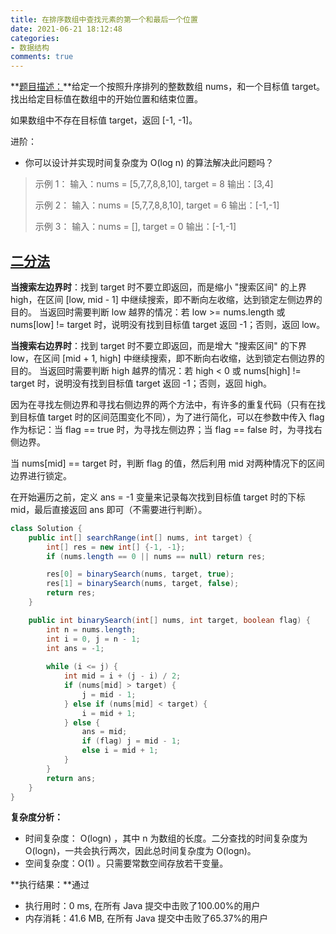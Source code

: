 ```yaml
---
title: 在排序数组中查找元素的第一个和最后一个位置
date: 2021-06-21 18:12:48
categories:
- 数据结构
comments: true
---
```


**[题目描述：](https://leetcode-cn.com/problems/find-first-and-last-position-of-element-in-sorted-array/)**给定一个按照升序排列的整数数组 nums，和一个目标值 target。找出给定目标值在数组中的开始位置和结束位置。

如果数组中不存在目标值 target，返回 [-1, -1]。

<!-- more -->

进阶：

- 你可以设计并实现时间复杂度为 O(log n) 的算法解决此问题吗？

> 示例 1：
> 输入：nums = [5,7,7,8,8,10], target = 8
> 输出：[3,4]
> 
> 示例 2：
> 输入：nums = [5,7,7,8,8,10], target = 6
> 输出：[-1,-1]
> 
> 示例 3：
> 输入：nums = [], target = 0
> 输出：[-1,-1]



## [二分法](https://leetcode-cn.com/problems/find-first-and-last-position-of-element-in-sorted-array/solution/zai-pai-xu-shu-zu-zhong-cha-zhao-yuan-su-j8hx/)

**当搜索左边界时**：找到 target 时不要立即返回，而是缩小 "搜索区间" 的上界 high，在区间 [low, mid - 1] 中继续搜索，即不断向左收缩，达到锁定左侧边界的目的。
当返回时需要判断 low 越界的情况：若 low >= nums.length 或 nums[low] != target 时，说明没有找到目标值 target 返回 -1；否则，返回 low。

**当搜索右边界时**：找到 target 时不要立即返回，而是增大 "搜索区间" 的下界 low，在区间 [mid + 1, high] 中继续搜索，即不断向右收缩，达到锁定右侧边界的目的。
当返回时需要判断 high 越界的情况：若 high < 0 或 nums[high] != target 时，说明没有找到目标值 target 返回 -1；否则，返回 high。



因为在寻找左侧边界和寻找右侧边界的两个方法中，有许多的重复代码（只有在找到目标值 target 时的区间范围变化不同），为了进行简化，可以在参数中传入 flag 作为标记：当 flag == true 时，为寻找左侧边界；当 flag == false 时，为寻找右侧边界。

当 nums[mid] == target 时，判断 flag 的值，然后利用 mid 对两种情况下的区间边界进行锁定。

在开始遍历之前，定义 ans = -1 变量来记录每次找到目标值 target 时的下标 mid，最后直接返回 ans 即可（不需要进行判断）。

```java
class Solution {
    public int[] searchRange(int[] nums, int target) {
        int[] res = new int[] {-1, -1};
        if (nums.length == 0 || nums == null) return res;

        res[0] = binarySearch(nums, target, true);
        res[1] = binarySearch(nums, target, false);
        return res;
    }

    public int binarySearch(int[] nums, int target, boolean flag) {
        int n = nums.length;
        int i = 0, j = n - 1;
        int ans = -1;
        
        while (i <= j) {
            int mid = i + (j - i) / 2;
            if (nums[mid] > target) {
                j = mid - 1;
            } else if (nums[mid] < target) {
                i = mid + 1;
            } else {
                ans = mid;
                if (flag) j = mid - 1;
                else i = mid + 1;                
            }
        }
        return ans;
    }
}
```

**复杂度分析：**

- 时间复杂度： O(logn) ，其中 n 为数组的长度。二分查找的时间复杂度为 O(logn)，一共会执行两次，因此总时间复杂度为 O(logn)。
- 空间复杂度：O(1) 。只需要常数空间存放若干变量。

**执行结果：**通过

- 执行用时：0 ms, 在所有 Java 提交中击败了100.00%的用户
- 内存消耗：41.6 MB, 在所有 Java 提交中击败了65.37%的用户